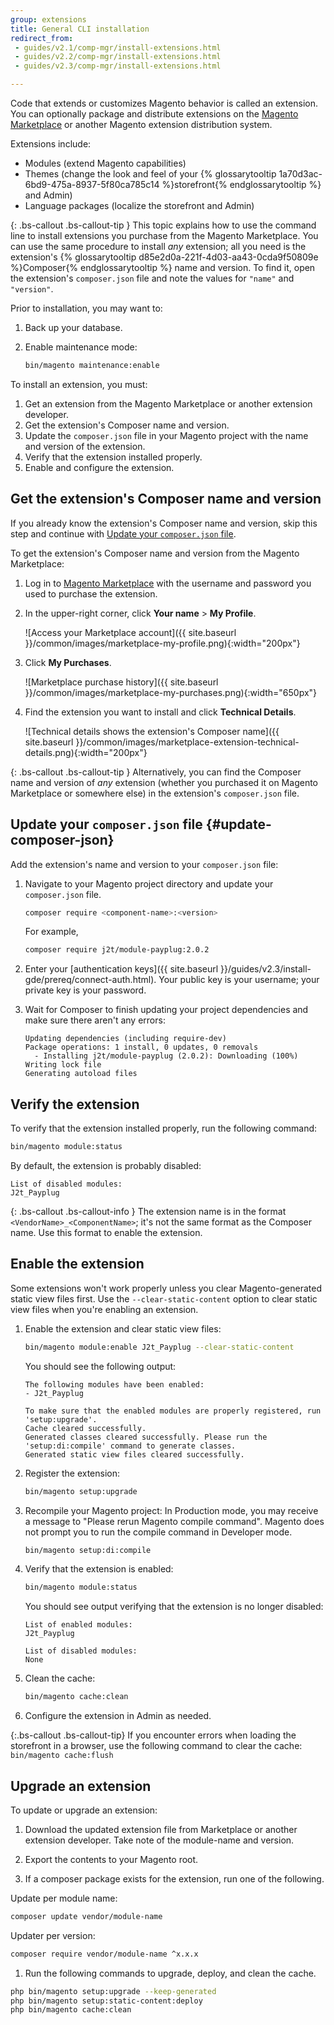 ```yaml
---
group: extensions
title: General CLI installation
redirect_from: 
 - guides/v2.1/comp-mgr/install-extensions.html
 - guides/v2.2/comp-mgr/install-extensions.html
 - guides/v2.3/comp-mgr/install-extensions.html

---
```


Code that extends or customizes Magento behavior is called an extension. You can optionally package and distribute extensions on the [Magento Marketplace](https://marketplace.magento.com) or another Magento extension distribution system.

Extensions include:

- Modules (extend Magento capabilities)
- Themes (change the look and feel of your {% glossarytooltip 1a70d3ac-6bd9-475a-8937-5f80ca785c14 %}storefront{% endglossarytooltip %} and Admin)
- Language packages (localize the storefront and Admin)

{: .bs-callout .bs-callout-tip }
This topic explains how to use the command line to install extensions you purchase from the Magento Marketplace. You can use the same procedure to install _any_ extension; all you need is the extension's {% glossarytooltip d85e2d0a-221f-4d03-aa43-0cda9f50809e %}Composer{% endglossarytooltip %} name and version. To find it, open the extension's `composer.json` file and note the values for `"name"` and `"version"`.

Prior to installation, you may want to:

1. Back up your database.
1. Enable maintenance mode:

    ```bash
    bin/magento maintenance:enable
    ```

To install an extension, you must:

1. Get an extension from the Magento Marketplace or another extension developer.
1. Get the extension's Composer name and version.
1. Update the `composer.json` file in your Magento project with the name and version of the extension.
1. Verify that the extension installed properly.
1. Enable and configure the extension.

## Get the extension's Composer name and version

If you already know the extension's Composer name and version, skip this step and continue with [Update your `composer.json` file](#update-composer-json).

To get the extension's Composer name and version from the Magento Marketplace:

1. Log in to [Magento Marketplace](https://marketplace.magento.com) with the username and password you used to purchase the extension.

1. In the upper-right corner, click **Your name** > **My Profile**.

    ![Access your Marketplace account]({{ site.baseurl }}/common/images/marketplace-my-profile.png){:width="200px"}

1. Click **My Purchases**.

    ![Marketplace purchase history]({{ site.baseurl }}/common/images/marketplace-my-purchases.png){:width="650px"}

1. Find the extension you want to install and click **Technical Details**.

    ![Technical details shows the extension's Composer name]({{ site.baseurl }}/common/images/marketplace-extension-technical-details.png){:width="200px"}


{: .bs-callout .bs-callout-tip }
Alternatively, you can find the Composer name and version of _any_ extension (whether you purchased it on Magento Marketplace or somewhere else) in the extension's `composer.json` file.

## Update your `composer.json` file {#update-composer-json}

Add the extension's name and version to your `composer.json` file:

1. Navigate to your Magento project directory and update your `composer.json` file.

    ```bash
    composer require <component-name>:<version>
    ```

    For example,

    ```bash
    composer require j2t/module-payplug:2.0.2
    ```

1. Enter your [authentication keys]({{ site.baseurl }}/guides/v2.3/install-gde/prereq/connect-auth.html). Your public key is your username; your private key is your password.

1. Wait for Composer to finish updating your project dependencies and make sure there aren't any errors:

    ```terminal
    Updating dependencies (including require-dev)
    Package operations: 1 install, 0 updates, 0 removals
      - Installing j2t/module-payplug (2.0.2): Downloading (100%)
    Writing lock file
    Generating autoload files
    ```

## Verify the extension

To verify that the extension installed properly, run the following command:

```bash
bin/magento module:status
```

By default, the extension is probably disabled:

  ```terminal
  List of disabled modules:
  J2t_Payplug
  ```

{: .bs-callout .bs-callout-info }
The extension name is in the format `<VendorName>_<ComponentName>`; it's not the same format as the Composer name. Use this format to enable the extension.

## Enable the extension

Some extensions won't work properly unless you clear Magento-generated static view files first. Use the `--clear-static-content` option to clear static view files when you're enabling an extension.

1. Enable the extension and clear static view files:

    ```bash
    bin/magento module:enable J2t_Payplug --clear-static-content
    ```

    You should see the following output:

    ```terminal
    The following modules have been enabled:
    - J2t_Payplug

    To make sure that the enabled modules are properly registered, run 'setup:upgrade'.
    Cache cleared successfully.
    Generated classes cleared successfully. Please run the 'setup:di:compile' command to generate classes.
    Generated static view files cleared successfully.
    ```

1. Register the extension:

    ```bash
    bin/magento setup:upgrade
    ```

1. Recompile your Magento project: In Production mode, you may receive a message to "Please rerun Magento compile command". Magento does not prompt you to run the compile command in Developer mode.

    ```bash
    bin/magento setup:di:compile
    ```

1. Verify that the extension is enabled:

    ```bash
    bin/magento module:status
    ```

    You should see output verifying that the extension is no longer disabled:

    ```terminal
    List of enabled modules:
    J2t_Payplug

    List of disabled modules:
    None
    ```

1. Clean the cache:

   ```bash
   bin/magento cache:clean
   ```

1. Configure the extension in Admin as needed.

{:.bs-callout .bs-callout-tip}
If you encounter errors when loading the storefront in a browser, use the following command to clear the cache:
<br/>
`bin/magento cache:flush`

## Upgrade an extension

To update or upgrade an extension:

1. Download the updated extension file from Marketplace or another extension developer. Take note of the module-name and version.

1. Export the contents to your Magento root.

1. If a composer package exists for the extension, run one of the following.

  Update per module name:

  ```bash
  composer update vendor/module-name
  ```

  Updater per version:

  ```bash
  composer require vendor/module-name ^x.x.x
  ```

1. Run the following commands to upgrade, deploy, and clean the cache.

  ```bash
  php bin/magento setup:upgrade --keep-generated
  php bin/magento setup:static-content:deploy
  php bin/magento cache:clean
  ```
